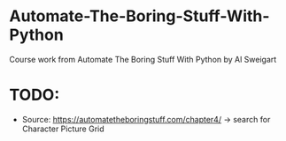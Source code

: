 # Automate-The-Boring-Stuff-With-Python
Course work from Automate The Boring Stuff With Python by Al Sweigart

# TODO:
* Source: https://automatetheboringstuff.com/chapter4/ -> search for Character Picture Grid